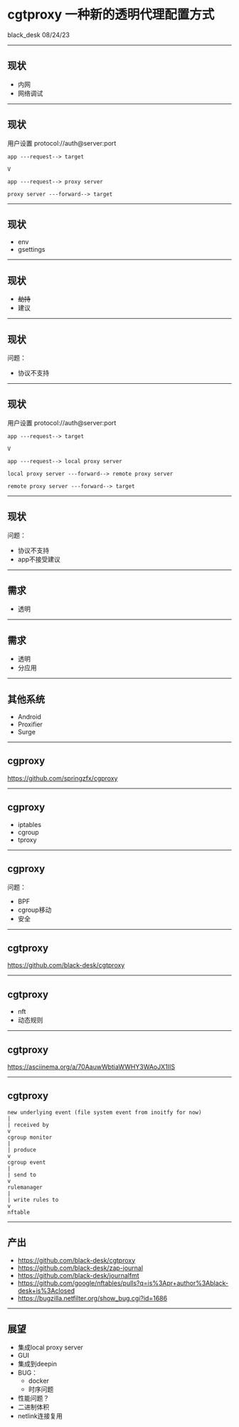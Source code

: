 # cgtproxy 一种新的透明代理配置方式

black_desk 08/24/23

---

## 现状

- 内网
- 网络调试

---

## 现状

用户设置 protocol://auth@server:port

```
app ---request--> target

V

app ---request--> proxy server

proxy server ---forward--> target
```

---

## 现状

- env
- gsettings

---

## 现状

- ~~劫持~~
- 建议

---

## 现状

问题：

- 协议不支持

---

## 现状

用户设置 protocol://auth@server:port

```
app ---request--> target

V

app ---request--> local proxy server

local proxy server ---forward--> remote proxy server

remote proxy server ---forward--> target
```
---

## 现状

问题：

- 协议不支持
- app不接受建议

---

## 需求

- 透明

---

## 需求

- 透明
- 分应用

---

## 其他系统

- Android
- Proxifier
- Surge

---

## cgproxy

<https://github.com/springzfx/cgproxy>

---

## cgproxy

- iptables
- cgroup
- tproxy

---

## cgproxy

问题：

- BPF
- cgroup移动
- 安全

---

## cgtproxy

<https://github.com/black-desk/cgtproxy>

---

## cgtproxy

- nft
- 动态规则

---

## cgtproxy

<https://asciinema.org/a/70AauwWbtiaWWHY3WAoJX1IIS>

---

## cgtproxy

```
new underlying event (file system event from inoitfy for now)
|
| received by
v
cgroup monitor
|
| produce
v
cgroup event
|
| send to
v
rulemanager
|
| write rules to
v
nftable
```

---

## 产出

- <https://github.com/black-desk/cgtproxy>
- <https://github.com/black-desk/zap-journal>
- <https://github.com/black-desk/journalfmt>
- <https://github.com/google/nftables/pulls?q=is%3Apr+author%3Ablack-desk+is%3Aclosed>
- <https://bugzilla.netfilter.org/show_bug.cgi?id=1686>

---

## 展望

- 集成local proxy server
- GUI
- 集成到deepin
- BUG：
  - docker
  - 时序问题
- 性能问题？
- 二进制体积
- netlink连接复用
